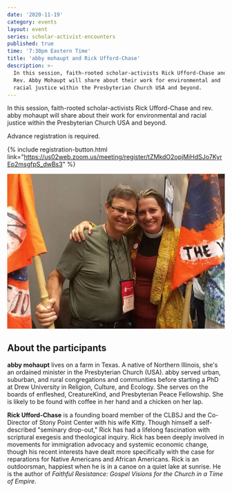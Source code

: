 ```yaml
---
date: '2020-11-19'
category: events
layout: event
series: scholar-activist-encounters
published: true
time: '7:30pm Eastern Time'
title: 'abby mohaupt and Rick Ufford-Chase'
description: >-
  In this session, faith-rooted scholar-activists Rick Ufford-Chase and
  Rev. Abby Mohaupt will share about their work for environmental and
  racial justice within the Presbyterian Church USA and beyond.
---
```

In this session, faith-rooted scholar-activists Rick Ufford-Chase and
rev. abby mohaupt will share about their work for environmental and
racial justice within the Presbyterian Church USA and beyond.

Advance registration is required.

{% include registration-button.html link="https://us02web.zoom.us/meeting/register/tZMkdO2opjMiHdSJo7KyrEp2msgfpS_dwBs3" %}

![abby mohaupt with Rick Ufford Chase](/img/mohaupt_ufford-chase.jpg)

## About the participants

**abby mohaupt** lives on a farm in Texas. A native of Northern Illinois,
she's an ordained minister in the Presbyterian Church (USA). abby served
urban, suburban, and rural congregations and communities before starting
a PhD at Drew University in Religion, Culture, and Ecology. She serves
on the boards of enfleshed, CreatureKind, and Presbyterian Peace
Fellowship. She is likely to be found with coffee in her hand and a
chicken on her lap.

**Rick Ufford-Chase** is a founding board member of the CLBSJ and the
Co-Director of Stony Point Center with his wife Kitty. Though himself a
self-described "seminary drop-out," Rick has had a lifelong fascination
with scriptural exegesis and theological inquiry. Rick has been deeply
involved in movements for immigration advocacy and systemic economic
change, though his recent interests have dealt more specifically with
the case for reparations for Native Americans and African Americans.
Rick is an outdoorsman, happiest when he is in a canoe on a quiet lake
at sunrise. He is the author of _Faithful Resistance: Gospel Visions for
the Church in a Time of Empire_.
